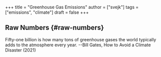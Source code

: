 +++
title = "Greenhouse Gas Emissions"
author = ["svejk"]
tags = ["emissions", "climate"]
draft = false
+++

## Raw Numbers {#raw-numbers}

Fifty-one billion is how many tons of greenhouse gases the world typically adds to the atmosphere every year. --Bill Gates, How to Avoid a Climate Disaster (2021)
